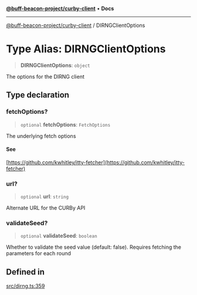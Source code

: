 [**@buff-beacon-project/curby-client**](../index.md) • **Docs**

***

[@buff-beacon-project/curby-client](../index.md) / DIRNGClientOptions

# Type Alias: DIRNGClientOptions

> **DIRNGClientOptions**: `object`

The options for the DIRNG client

## Type declaration

### fetchOptions?

> `optional` **fetchOptions**: `FetchOptions`

The underlying fetch options

#### See

[https://github.com/kwhitley/itty-fetcher](https://github.com/kwhitley/itty-fetcher)

### url?

> `optional` **url**: `string`

Alternate URL for the CURBy API

### validateSeed?

> `optional` **validateSeed**: `boolean`

Whether to validate the seed value (default: false). Requires fetching the parameters for each round

## Defined in

[src/dirng.ts:359](https://github.com/buff-beacon-project/curby-js-client/blob/07a2ea08c8e0ca63b47f1d08219657d53af485a2/src/dirng.ts#L359)
